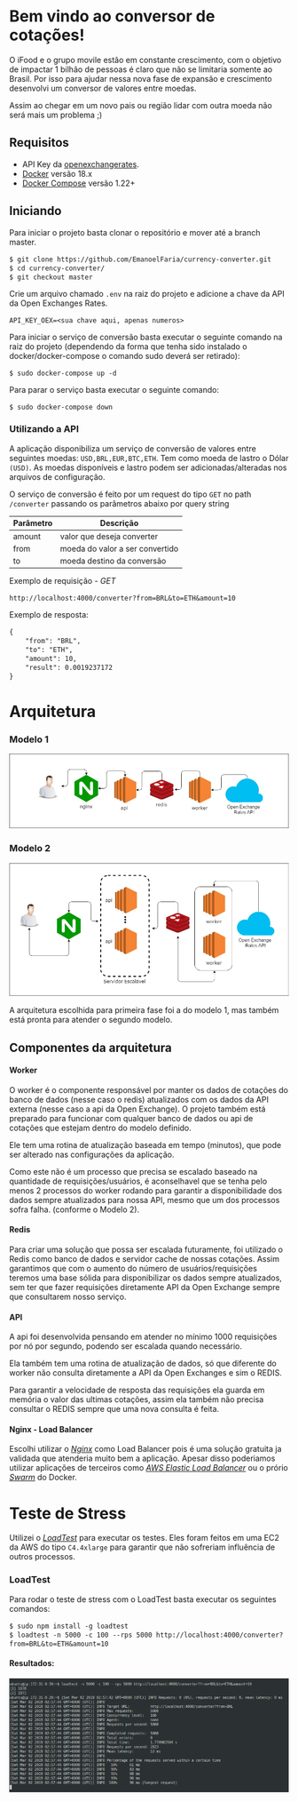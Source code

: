 # Bem vindo ao conversor de cotações!

O iFood e o grupo movile estão em constante crescimento, com o objetivo de impactar 1 bilhão de pessoas é claro que não se limitaria somente ao Brasil. Por isso para ajudar nessa nova fase de expansão e crescimento desenvolvi um conversor de valores entre moedas.

Assim ao chegar em um novo pais ou região lidar com outra moeda não será mais um problema ;)

## Requisitos

- API Key da [openexchangerates](https://openexchangerates.org).
- [Docker](https://www.docker.com/) versão 18.x
- [Docker Compose](https://docs.docker.com/compose/) versão 1.22+


## Iniciando

Para iniciar o projeto basta clonar o repositório e mover até a branch master.

    $ git clone https://github.com/EmanoelFaria/currency-converter.git
    $ cd currency-converter/
	$ git checkout master

Crie um arquivo chamado `.env` na raiz do projeto e adicione a chave da API da Open Exchanges Rates.
	
	API_KEY_OEX=<sua chave aqui, apenas numeros>

Para iniciar o serviço de conversão basta executar o seguinte comando na raiz do projeto (dependendo da forma que tenha sido instalado o docker/docker-compose o comando sudo deverá ser retirado):

    $ sudo docker-compose up -d 

Para parar o serviço basta executar o seguinte comando:

	$ sudo docker-compose down


### Utilizando a API 

A aplicação disponibiliza um serviço de conversão de valores entre seguintes moedas: `USD,BRL,EUR,BTC,ETH`. Tem como moeda de lastro o Dólar `(USD)`. As moedas disponíveis e lastro podem ser adicionadas/alteradas nos arquivos de configuração.

O serviço de conversão é feito por um request do tipo `GET` no path `/converter` passando os parâmetros abaixo por query string

| Parâmetro  | Descrição |
|--|--|
| amount | valor que deseja converter |
| from | moeda do valor a ser convertido |
| to | moeda destino da conversão |


Exemplo de requisição - *GET* 

```
http://localhost:4000/converter?from=BRL&to=ETH&amount=10
```

Exemplo de resposta:

    
	{
	    "from": "BRL",
	    "to": "ETH",
	    "amount": 10,
	    "result": 0.0019237172
	}


# Arquitetura
### Modelo 1
![arquitetura](imgs/arquitetura1.jpg)

### Modelo 2
![arquitetura_autoscaling](imgs/arquitetura_as.jpg)

A arquitetura escolhida para primeira fase foi a do modelo 1, mas também está pronta para atender o segundo modelo.

## Componentes da arquitetura

#### Worker
O worker é o componente responsável por manter os dados de cotações do banco de dados (nesse caso o redis) atualizados com os dados da API externa (nesse caso a api da Open Exchange). O projeto também está preparado para funcionar com qualquer banco de dados ou api de cotações que estejam dentro do modelo definido.

Ele tem uma rotina de atualização baseada em tempo (minutos), que pode ser alterado nas configurações da aplicação.

Como este não é um processo que precisa se escalado baseado na quantidade de requisições/usuários, é aconselhavel que se tenha pelo menos 2 processos do worker rodando para garantir a disponibilidade dos dados sempre atualizados para nossa API, mesmo que um dos processos sofra falha. (conforme o Modelo 2).

#### Redis
Para criar uma solução que possa ser escalada futuramente, foi utilizado o Redis como banco de dados e servidor cache de nossas cotações. Assim garantimos que com o aumento do número de usuários/requisições teremos uma base sólida para disponibilizar os dados sempre atualizados, sem ter que fazer requisições diretamente API da Open Exchange sempre que consultarem nosso serviço. 

#### API
A api foi desenvolvida pensando em atender no mínimo 1000 requisições por nó por segundo, podendo ser escalada quando necessário. 

Ela também tem uma rotina de atualização de dados, só que diferente do worker não consulta diretamente a API da Open Exchanges e sim o REDIS. 

Para garantir a velocidade de resposta das requisições ela guarda em memória o valor das ultimas cotações, assim ela também não precisa consultar o REDIS sempre que uma nova consulta é feita.


#### Nginx - Load Balancer 

Escolhi utilizar o [*Nginx*](https://www.nginx.com/) como Load Balancer pois é uma solução gratuita ja validada que atenderia muito bem a aplicação. Apesar disso poderiamos utilizar aplicações de terceiros como [*AWS Elastic Load Balancer*](https://aws.amazon.com/pt/elasticloadbalancing/) ou o prório [*Swarm*](https://docs.docker.com/engine/swarm/) do Docker.


# Teste de Stress

Utilizei o [*LoadTest*](https://www.npmjs.com/package/loadtest) para executar os testes. Eles foram feitos em uma EC2 da AWS do tipo `C4.4xlarge` para garantir que não sofreriam influência de outros processos.

### LoadTest
Para rodar o teste de stress com o LoadTest basta executar os seguintes comandos:

	$ sudo npm install -g loadtest
	$ loadtest -n 5000 -c 100 --rps 5000 http://localhost:4000/converter?from=BRL&to=ETH&amount=10

#### Resultados:
![loadtest](imgs/loadtest.png)
